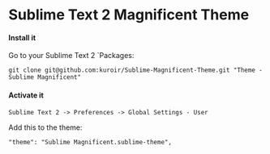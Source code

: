 # Sublime Text 2 Magnificent Theme


#### Install it

Go to your Sublime Text 2 `Packages:

    git clone git@github.com:kuroir/Sublime-Magnificent-Theme.git "Theme - Sublime Magnificent"

#### Activate it

`Sublime Text 2 -> Preferences -> Global Settings - User`

Add this to the theme:

    "theme": "Sublime Magnificent.sublime-theme",